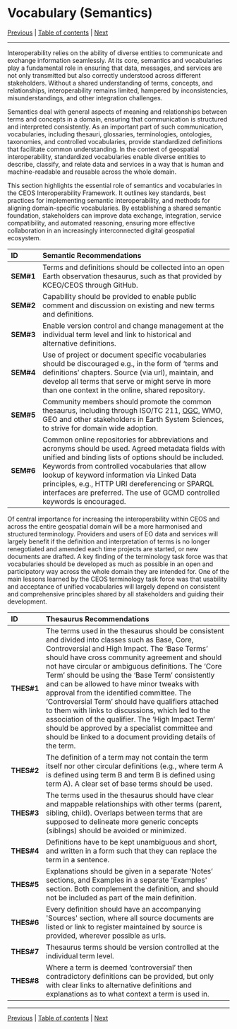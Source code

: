 # Vocabulary (Semantics)

[Previous](Framework.md) | [Table of contents](README.md) | [Next](Architecture.md)
***
Interoperability relies on the ability of diverse entities to communicate and exchange information seamlessly. At its core, semantics and vocabularies play a fundamental role in ensuring that data, messages, and services are not only transmitted but also correctly understood across different stakeholders. Without a shared understanding of terms, concepts, and relationships, interoperability remains limited, hampered by inconsistencies, misunderstandings, and other integration challenges.

Semantics deal with general aspects of meaning and relationships between terms and concepts in a domain, ensuring that communication is structured and interpreted consistently. As an important part of such communication, vocabularies, including thesauri, glossaries, terminologies, ontologies, taxonomies, and controlled vocabularies, provide standardized definitions that facilitate common understanding. In the context of geospatial interoperability, standardized vocabularies enable diverse entities to describe, classify, and relate data and services in a way that is human and machine-readable and reusable across the whole domain.

This section highlights the essential role of semantics and vocabularies in the CEOS Interoperability Framework. It outlines key standards, best practices for implementing semantic interoperability, and methods for aligning domain-specific vocabularies. By establishing a shared semantic foundation, stakeholders can improve data exchange, integration, service compatibility, and automated reasoning, ensuring more effective collaboration in an increasingly interconnected digital geospatial ecosystem.

<!-- Note that the number of :-- is important for formatting the PDF -->
| **ID** | **Semantic Recommendations** |
| :-- | :------------ |
| **SEM\#1** | Terms and definitions should be collected into an open Earth observation thesaurus, such as that provided by KCEO/CEOS through GitHub. |
| **SEM\#2** | Capability should be provided to enable public comment and discussion on existing and new terms and definitions. |
| **SEM\#3** | Enable version control and change management at the individual term level and link to historical and alternative definitions. |
| **SEM\#4** | Use of project or document specific vocabularies should be discouraged e.g., in the form of ‘terms and definitions’ chapters. Source (via url), maintain, and develop all terms that serve or might serve in more than one context in the online, shared repository. |
| **SEM\#5** | Community members should promote the common thesaurus, including through ISO/TC 211, [OGC](https://defs.opengis.net/prez/), WMO, GEO and other stakeholders in Earth System Sciences, to strive for domain wide adoption. |
| **SEM\#6** | Common online repositories for abbreviations and acronyms should be used. Agreed metadata fields with unified and binding lists of options should be included. Keywords from controlled vocabularies that allow lookup of keyword information via Linked Data principles, e.g., HTTP URI dereferencing or SPARQL interfaces are preferred. The use of GCMD controlled keywords is encouraged. |

Of central importance for increasing the interoperability within CEOS and across the entire geospatial domain will be a more harmonised and structured terminology. Providers and users of EO data and services will largely benefit if the definition and interpretation of terms is no longer renegotiated and amended each time projects are started, or new documents are drafted. A key finding of the terminology task force was that vocabularies should be developed as much as possible in an open and participatory way across the whole domain they are intended for. One of the main lessons learned by the CEOS terminology task force was that usability and acceptance of unified vocabularies will largely depend on consistent and comprehensive principles shared by all stakeholders and guiding their development.

| **ID** | **Thesaurus Recommendations** |
| :-- | :------------ |
| **THES\#1** | The terms used in the thesaurus should be consistent and divided into classes such as Base, Core, Controversial and High Impact. The ‘Base Terms’ should have cross community agreement and should not have circular or ambiguous definitions. The ‘Core Term’ should be using the ‘Base Term’ consistently and can be allowed to have minor tweaks with approval from the identified committee. The ‘Controversial Term’ should have qualifiers attached to them with links to discussions, which led to the association of the qualifier. The ‘High Impact Term’ should be approved by a specialist committee and should be linked to a document providing details of the term. |
| **THES\#2** | The definition of a term may not contain the term itself nor other circular definitions (e.g., where term A is defined using term B and term B is defined using term A). A clear set of base terms should be used.  |
| **THES\#3** | The terms used in the thesaurus should have clear and mappable relationships with other terms (parent, sibling, child). Overlaps between terms that are supposed to delineate more generic concepts (siblings) should be avoided or minimized. |
| **THES\#4** | Definitions have to be kept unambiguous and short, and written in a form such that they can replace the term in a sentence. |
| **THES\#5** | Explanations should be given in a separate ‘Notes’ sections, and Examples in a separate 'Examples' section. Both complement the definition, and should not be included as part of the main definition. |
| **THES\#6** | Every definition should have an accompanying 'Sources' section, where all source documents are listed or link to register maintained by source is provided, wherever possible as urls. |
| **THES\#7** | Thesaurus terms should be version controlled at the individual term level.|
| **THES\#8** | Where a term is deemed ‘controversial’ then contradictory definitions can be provided, but only with clear links to alternative definitions and explanations as to what context a term is used in.|

***
[Previous](Framework.md) | [Table of contents](README.md) | [Next](Architecture.md)
